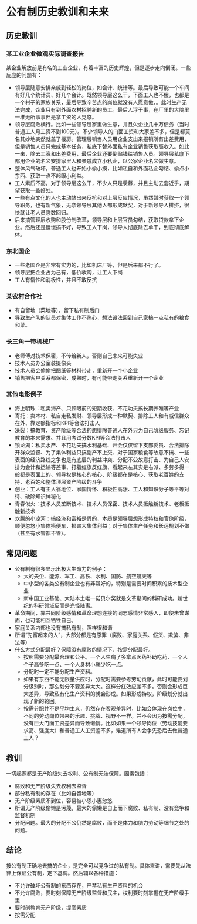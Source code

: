 # 公有制历史教训和未来

## 历史教训

### 某工业企业微观实际调查报告

某企业解放前是有名的工业企业，有着丰富的历史辉煌，但是逐步走向倒闭。一些反应的问题有：

* 领导层随意安排亲戚到轻松的岗位，如会计、统计等。最后导致可能一个车间有好几个统计员、好几个会计。既然领导层这么干，下面工人也不傻，也都是一个村子的家族关系，最后导致辛苦点的岗位就没有人愿意做，。此时生产无法完成，企业只有到外面农村招聘新的员工。最后人浮于事，在厂里的大院里一堆无所事事但是拿工资的人晃悠。
* 领导层腐败横行。比如一些领导层家里做生意，并且欠企业几十万债务（当时普通工人月工资不到100元）。不少领导人的门面工资和大家差不多，但是都莫名其妙地突然就盖了楼房。管理层销售人员用企业支出来报销所有出差费用，但是销售人员只完成基本任务，私底下替外面私有企业销售获取高收入。如此一来，除去工资和出差费用，最后企业还要倒贴钱给销售人员。领导层私底下都用企业的名义安排家里人和亲戚成立小私企，以公家企业名义做生意。
* 整体风气破坏，普通工人也开始小偷小摸，比如私自和外面私企勾结、偷点小东西、获取一点不起眼小利益。
* 工人素质不高，对于领导层这么干，不少人只是羡慕，并且主动去套近乎，期望获取一些好处。
* 一些有点文化的人也主动站出来反抗和对上层反应情况，虽然暂时获取一个领导职务，也有新气象，无奈领导层其他人都形成默契，对于新领导人排挤，很快就让老人员悉数回归。
* 后来搞管理层收购和股份制改革，领导层和上层官员勾结，获取贷款拿下企业。然后还是慢慢搞不好，导致工人下岗，领导人彻底除去单干，到底彻底解体。

### 东北国企

* 一些老国企是非常有实力的，比如机床厂等，但是后来都不行了。
* 领导层把企业占为己有，低价收购，让工人下岗
* 工人有惰性和消极性，并且不敢反抗

### 某农村合作社 

* 有自留地（菜地等），留下私有制后门
* 导致生产队的队员对集体工作不热心，想法设法回到自己家搞一点私有的粮食和菜。

### 长三角一带机械厂

* 老师傅对技术保密，不传给新人，否则自己未来可能失业
* 技术人员办公室装摄像头
* 技术人员会偷偷把图纸等材料带走，重新开一个小企业
* 销售把客户关系都保密，成熟时，有可能带走关系重新开一个企业

### 其他电影例子
* 海上明珠：私卖海产、只顾眼前的短期收获、不花功夫搞长期养殖等产业
* 寄托：卖木材、私自走私发财、领导层形成一种默契、排除工人和有威信群众在外、靠定额指标和KPI等合法打击人
* 决裂：搞教育、资产阶级等合法的想排除普通人在外只为自己阶级服务、忘记教育的本来需求、并且用考试分数KPI等合法打击人
* 锁龙湖：私卖水产、不花功夫搞水利基础、开会仅仅留下支部委员、合法排除开群众监督、为了集体利益只搞副产不上交、对于国家粮食等故意不搞、一些表面的经济路线之争也是有底层的利益冲突、分配不公故意打击、为自己人安排为会计和运输等差事、打着红旗反红旗、看起来左其实是右派、多劳多得一般都是表面上的、领导权是核心的核心、阶级都在是核心、获取老百姓的支持、老百姓和整体顶层资产阶级的斗争
* 创业：工人有主人翁地位、家国情怀、积极性高涨、工人和知识分子等平等对待、破除知识神秘化
* 青春似火：技术人员垄断技术、技术人员保密、技术人员抵触新技术、老板抵触新技术
* 欢腾的小凉河：搞经济和富裕是假的，本质是领导层想形成特权和官僚阶级，顺便忽悠小集体搭便车，损害大集体利益；对于集体生产任务和长远规划不做（甚至有水害都不管）。

## 常见问题
* 公有制有很多显示出极大生命力的例子：
    * 大的央企、能源、军工、高铁、水利、国防、航空航天等
    * 中小型的各类公有制企业也有非常好的，特别是需要时间积累的技术型企业
    * 新中国工业基础、大陆本土唯一诺贝尔奖就是文革期间的科研成功。新世纪的科研领域反而是光怪陆离。
* 革命期间，靠共同阶级感情和革命理想连接的同志感情非常感人，即使未曾谋面，也可能相互牺牲自己。
* 家庭关系内部也没有搞私有制，照样很和谐
* 所谓“先富起来的人”，大部分都是有原罪（腐败、家庭关系、假货、欺骗、非法等）
* 什么方式分配最好？保障没有腐败的情况下，按需分配最好。
    * 按照需要分配最合理和公平。一个人生病了多拿点医药补助吃药、一个人个子高多吃一点、一个人身材小就少吃一点。
    * 分配时一定不能分配生产资料。
    * 如果有东西不能无限量供应时，分配时需要参考劳动贡献，此时可能要划分级别时，那么划分不要差异太大。这样分红效应差不多。否则会形成巨大差异，导致私有化生产资料的就会形成。如果形成特权，阶级划分就出现了新的轮回。
    * 按需分配并不是平均主义，仍然存在客观差异时，比如会体现在岗位中，不同的劳动岗位带来的乐趣、挑战、视野不一样。并不会因为按需分配，没有巨大门面工资差异而导致懒惰。比如如果一个领导岗位（劳动技能要求高、强度大）和普通工人工资差不多，难道所有人会争先恐后去做普通工人？

## 教训

一切起源都是无产阶级失去权利、公有制无法保障。因素包括：
* 腐败和无产阶级失去权利去监督
* 部分私有制的存在（比如自留地等）
* 无产阶级素质不到位，容易被小恩小惠忽悠
* 所谓无产阶级偷懒是污蔑，最大的偷懒是自上而下腐败、私有制、没有竞争和监督机制
* 分配问题。最大的分配不公仍然是腐败，而不是体力和脑力劳动等细节之处的问题。

## 结论
按公有制正确地去搞的企业，是完全可以竞争过的私有制。具体来讲，需要先从法律上保证公有制，定下基调。然后辅以各种措施：
* 不允许破坏公有制的东西存在，严禁私有生产资料的机会
* 不允许腐败，要时刻保障无产阶级监督和民主，权利要时刻掌握在无产阶级手里
* 要时刻教育无产阶级，提高素质
* 按需分配
